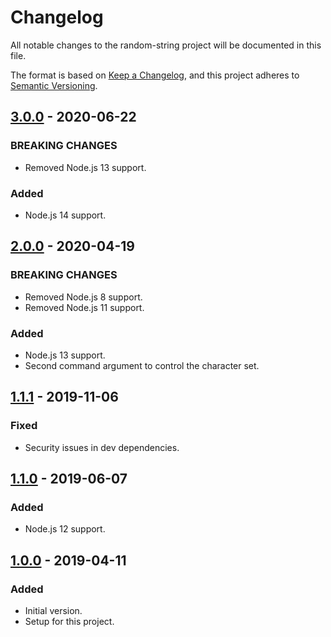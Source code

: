 # Changelog
All notable changes to the random-string project will be documented in this file.

The format is based on [Keep a Changelog](https://keepachangelog.com/en/1.0.0/),
and this project adheres to [Semantic Versioning](https://semver.org/spec/v2.0.0.html).

<!--## [Unreleased]-->
## [3.0.0] - 2020-06-22
### BREAKING CHANGES
- Removed Node.js 13 support.

### Added
- Node.js 14 support.

## [2.0.0] - 2020-04-19
### BREAKING CHANGES
- Removed Node.js 8 support.
- Removed Node.js 11 support.

### Added
- Node.js 13 support.
- Second command argument to control the character set.

## [1.1.1] - 2019-11-06
### Fixed
- Security issues in dev dependencies.

## [1.1.0] - 2019-06-07
### Added
- Node.js 12 support.

## [1.0.0] - 2019-04-11
### Added
- Initial version.
- Setup for this project.

[Unreleased]: https://github.com/Ionaru/random-string/compare/3.0.0...HEAD
[3.0.0]: https://github.com/Ionaru/random-string/compare/2.0.0...3.0.0
[2.0.0]: https://github.com/Ionaru/random-string/compare/1.1.1...2.0.0
[1.1.1]: https://github.com/Ionaru/random-string/compare/1.1.0...1.1.1
[1.1.0]: https://github.com/Ionaru/random-string/compare/1.0.0...1.1.0
[1.0.0]: https://github.com/Ionaru/random-string/compare/00dcf52...1.0.0
